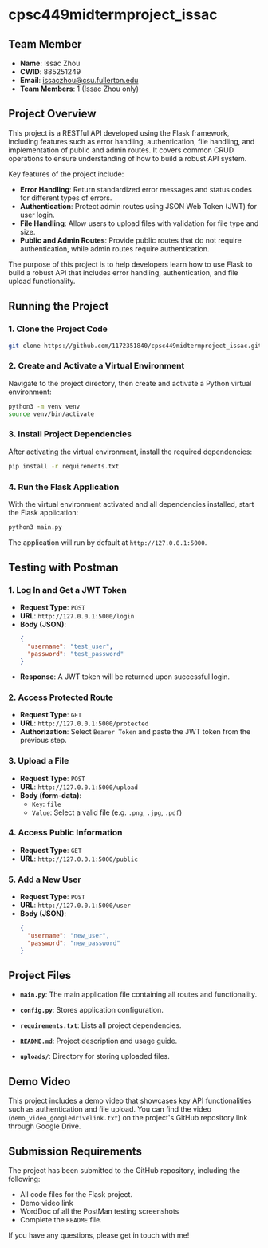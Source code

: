 # cpsc449midtermproject_issac
## Team Member
- **Name**: Issac Zhou
- **CWID**: 885251249
- **Email**: issaczhou@csu.fullerton.edu
- **Team Members**: 1 (Issac Zhou only)


## Project Overview

This project is a RESTful API developed using the Flask framework, including features such as error handling, authentication, file handling, and implementation of public and admin routes. It covers common CRUD operations to ensure understanding of how to build a robust API system.

Key features of the project include:
- **Error Handling**: Return standardized error messages and status codes for different types of errors.
- **Authentication**: Protect admin routes using JSON Web Token (JWT) for user login.
- **File Handling**: Allow users to upload files with validation for file type and size.
- **Public and Admin Routes**: Provide public routes that do not require authentication, while admin routes require authentication.

The purpose of this project is to help developers learn how to use Flask to build a robust API that includes error handling, authentication, and file upload functionality.

## Running the Project

### 1. Clone the Project Code
```bash
git clone https://github.com/1172351840/cpsc449midtermproject_issac.git
```

### 2. Create and Activate a Virtual Environment

Navigate to the project directory, then create and activate a Python virtual environment:

```bash
python3 -m venv venv
source venv/bin/activate
```

### 3. Install Project Dependencies

After activating the virtual environment, install the required dependencies:

```bash
pip install -r requirements.txt
```

### 4. Run the Flask Application

With the virtual environment activated and all dependencies installed, start the Flask application:

```bash
python3 main.py
```

The application will run by default at `http://127.0.0.1:5000`.

## Testing with Postman

### 1. Log In and Get a JWT Token
- **Request Type**: `POST`
- **URL**: `http://127.0.0.1:5000/login`
- **Body (JSON)**:
  ```json
  {
    "username": "test_user",
    "password": "test_password"
  }
  ```
- **Response**: A JWT token will be returned upon successful login.

### 2. Access Protected Route
- **Request Type**: `GET`
- **URL**: `http://127.0.0.1:5000/protected`
- **Authorization**: Select `Bearer Token` and paste the JWT token from the previous step.

### 3. Upload a File
- **Request Type**: `POST`
- **URL**: `http://127.0.0.1:5000/upload`
- **Body (form-data)**:
  - `Key`: `file`  
  - `Value`: Select a valid file (e.g. `.png`, `.jpg`, `.pdf`)

### 4. Access Public Information
- **Request Type**: `GET`
- **URL**: `http://127.0.0.1:5000/public`

### 5. Add a New User
- **Request Type**: `POST`
- **URL**: `http://127.0.0.1:5000/user`
- **Body (JSON)**:
  ```json
  {
    "username": "new_user",
    "password": "new_password"
  }
  ```

## Project Files
- **`main.py`**: The main application file containing all routes and functionality.
- **`config.py`**: Stores application configuration.
- **`requirements.txt`**: Lists all project dependencies.
- **`README.md`**: Project description and usage guide.

- **`uploads/`**: Directory for storing uploaded files.

## Demo Video
This project includes a demo video that showcases key API functionalities such as authentication and file upload. You can find the video (`demo_video_googledrivelink.txt`) on the project's GitHub repository link through Google Drive.


## Submission Requirements
The project has been submitted to the GitHub repository, including the following:
- All code files for the Flask project.
- Demo video link
- WordDoc of all the PostMan testing screenshots
- Complete the `README` file.

If you have any questions, please get in touch with me!

